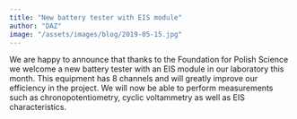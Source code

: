 ```yaml
---
title: "New battery tester with EIS module"
author: "DAZ"
image: "/assets/images/blog/2019-05-15.jpg"
---
```


We are happy to announce that thanks to the Foundation for Polish Science we
welcome a new battery tester with an EIS module in our laboratory this month.
This equipment has 8 channels and will greatly improve our efficiency in the
project. We will now be able to perform measurements such as
chronopotentiometry, cyclic voltammetry as well as EIS characteristics. 
